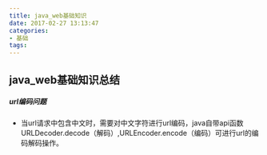 ```yaml
---
title: java_web基础知识
date: 2017-02-27 13:13:47
categories: 
- 基础
tags:
---
```


## java_web基础知识总结

##### url编码问题
- 当url请求中包含中文时，需要对中文字符进行url编码，java自带api函数URLDecoder.decode（解码）,URLEncoder.encode（编码）可进行url的编码解码操作。


